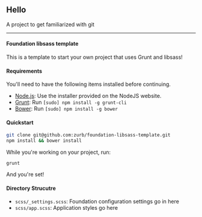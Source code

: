 ## Hello

A project to get familiarized with git

***


#### Foundation libsass template

This is a template to start your own project that uses Grunt and libsass!

#### Requirements

You'll need to have the following items installed before continuing.

  * [Node.js](http://nodejs.org): Use the installer provided on the NodeJS website.
  * [Grunt](http://gruntjs.com/): Run `[sudo] npm install -g grunt-cli`
  * [Bower](http://bower.io): Run `[sudo] npm install -g bower`

#### Quickstart

```bash
git clone git@github.com:zurb/foundation-libsass-template.git
npm install && bower install
```

While you're working on your project, run:

`grunt`

And you're set!

#### Directory Strucutre

  * `scss/_settings.scss`: Foundation configuration settings go in here
  * `scss/app.scss`: Application styles go here
